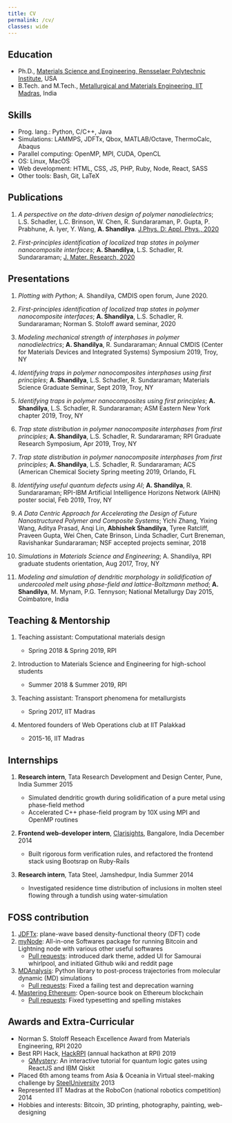 ```yaml
---
title: CV
permalink: /cv/
classes: wide
---
```


## Education
- Ph.D., [Materials Science and Engineering, Rensselaer Polytechnic Institute](https://mse.rpi.edu/), USA
- B.Tech. and M.Tech., [Metallurgical and Materials Engineering, IIT Madras](https://mme.iitm.ac.in/), India

## Skills

- Prog. lang.: Python, C/C++, Java
- Simulations: LAMMPS, JDFTx, Qbox, MATLAB/Octave, ThermoCalc, Abaqus
- Parallel computing: OpenMP, MPI, CUDA, OpenCL
- OS: Linux, MacOS
- Web development: HTML, CSS, JS, PHP, Ruby, Node, React, SASS
- Other tools: Bash, Git, LaTeX

## Publications

1. <i>A perspective on the data-driven design of polymer nanodielectrics</i>; L.S. Schadler, L.C. Brinson, W. Chen, R. Sundararaman, P. Gupta, P. Prabhune, A. Iyer, Y. Wang, <b>A. Shandilya</b>. [J.Phys. D: Appl. Phys., 2020](https://doi.org/10.1088/1361-6463/ab8b01)

2. <i>First-principles identification of localized trap states in polymer nanocomposite interfaces</i>; <b>A. Shandilya</b>, L.S. Schadler, R. Sundararaman; [J. Mater. Research, 2020](https://doi.org/10.1557/jmr.2020.18)

## Presentations

1. <i>Plotting with Python</i>; A. Shandilya, CMDIS open forum, June 2020.

2. <i>First-principles identification of localized trap states in polymer nanocomposite interfaces</i>; <b>A. Shandilya</b>, L.S. Schadler, R. Sundararaman; Norman S. Stoloff award seminar, 2020

3. <i>Modeling mechanical strength of interphases in polymer nanodielectrics</i>; <b>A. Shandilya</b>, R. Sundararaman; Annual CMDIS (Center for Materials Devices and Integrated Systems) Symposium 2019, Troy, NY

4. <i>Identifying traps in polymer nanocomposites interphases using first principles</i>; <b>A. Shandilya</b>, L.S. Schadler, R. Sundararaman; Materials Science Graduate Seminar, Sept 2019, Troy, NY

5. <i>Identifying traps in polymer nanocomposites using first principles</i>; <b>A. Shandilya</b>, L.S. Schadler, R. Sundararaman; ASM Eastern New York chapter 2019, Troy, NY

6. <i>Trap state distribution in polymer nanocomposite interphases from first principles</i>; <b>A. Shandilya</b>, L.S. Schadler, R. Sundararaman; RPI Graduate Research Symposium, Apr 2019, Troy, NY

7. <i>Trap state distribution in polymer nanocomposite interphases from first principles</i>; <b>A. Shandilya</b>, L.S. Schadler, R. Sundararaman; ACS (American Chemical Society Spring meeting 2019, Orlando, FL

8. <i>Identifying useful quantum defects using AI</i>; <b>A. Shandilya</b>, R. Sundararaman; RPI-IBM Artificial Intelligence Horizons Network (AIHN) poster social, Feb 2019, Troy, NY

9. <i>A Data Centric Approach for Accelerating the Design of Future Nanostructured Polymer and Composite Systems</i>; Yichi Zhang, Yixing Wang, Aditya Prasad, Anqi Lin, <b>Abhishek Shandilya</b>, Tyree Ratcliff, Praveen Gupta, Wei Chen, Cate Brinson, Linda Schadler, Curt Breneman, Ravishankar Sundararaman; NSF accepted projects seminar, 2018

10. <i>Simulations in Materials Science and Engineering</i>; A. Shandilya, RPI graduate students orientation, Aug 2017, Troy, NY

11. <i>Modeling and simulation of dendritic morphology in solidification of undercooled melt using phase-field and lattice-Boltzmann method</i>; <b>A. Shandilya</b>, M. Mynam, P.G. Tennyson; National Metallurgy Day 2015, Coimbatore, India


## Teaching & Mentorship
1. Teaching assistant: Computational materials design
	- Spring 2018 & Spring 2019, RPI

2. Introduction to Materials Science and Engineering for high-school students
	- Summer 2018 & Summer 2019, RPI

3. Teaching assistant: Transport phenomena for metallurgists
	- Spring 2017, IIT Madras

4. Mentored founders of Web Operations club at IIT Palakkad
	- 2015-16, IIT Madras

## Internships

1. <b>Research intern</b>, Tata Research Development and Design Center, Pune, India <span class="cv-year">Summer 2015</span>
	- Simulated dendritic growth during solidification of a pure metal using phase-field method
	- Accelerated C++ phase-field program by 10X using MPI and OpenMP routines

3. <b>Frontend web-developer intern</b>, [Clarisights](https://clarisights.com/), Bangalore, India <span class="cv-year">December 2014</span>
	- Built rigorous form verification rules, and refactored the frontend stack using Bootsrap on Ruby-Rails

2. <b>Research intern</b>, Tata Steel, Jamshedpur, India <span class="cv-year">Summer 2014</span>
	- Investigated residence time distribution of inclusions in molten steel flowing through a tundish using water-simulation


## FOSS contribution
1. [JDFTx](https://github.com/shankar1729/jdftx/): plane-wave based density-functional theory (DFT) code
2. [myNode](https://github.com/mynodebtc/mynode/): All-in-one Softwares package for running Bitcoin and Lightning node with various other useful softwares
	- [Pull requests](https://github.com/mynodebtc/mynode/pulls?q=is%3Apr+is%3Aclosed+author%3AabhiShandy): introduced dark theme, added UI for Samourai whirlpool, and initiated Github wiki and reddit page
3. [MDAnalysis](https://github.com/MDAnalysis/mdanalysis): Python library to post-process trajectories from molecular dynamic (MD) simulations
	- [Pull requests](https://github.com/MDAnalysis/mdanalysis/pulls?q=is%3Apr+author%3AabhiShandy+is%3Aclosed): Fixed a failing test and deprecation warning
4. [Mastering Ethereum](https://github.com/ethereumbook/ethereumbook): Open-source book on Ethereum blockchain
	- [Pull requests](https://github.com/ethereumbook/ethereumbook/pulls?q=is%3Apr+is%3Aclosed+author%3AabhiShandy): Fixed typesetting and spelling mistakes

## Awards and Extra-Curricular
- Norman S. Stoloff Reseach Excellence Award from Materials Engineering, RPI <span class="cv-year">2020</span>
- Best RPI Hack, [HackRPI](https://hackrpi.com/) (annual hackathon at RPI) <span class="cv-year">2019</span>
	- [QMystery](https://qumystery.tech/): An interactive tutorial for quantum logic gates using ReactJS and IBM Qiskit
- Placed 6th among teams from Asia & Oceania in Virtual steel-making challenge by [SteelUniversity](https://steeluniversity.org/) <span class="cv-year">2013</span>
- Represented IIT Madras at the RoboCon (national robotics competition) <span class="cv-year">2014</span>
- Hobbies and interests: Bitcoin, 3D printing, photography, painting, web-designing

